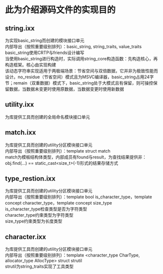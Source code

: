 # 此为介绍源码文件的实现目的

## string.ixx
为实现basic_string而创建的模块接口单元 <br>
内部导出（按照重要级别排列）：basic_string, string_traits, value_traits <br>
basic_string使用CRTP与friends设计编写 <br>
当使用basic_string进行构造时，实际调用string_core构造函数：先构造核心，再构造框架。核心由实现构建 <br>
该动态字符串实现适用于两极端场景：节省空间与双倍数据，它并非为极致性能而设计。no_residue（节省空间）模式且为MSVC编译器，basic_string占用24字节；remain（双重数据）模式下，basic_string处于大模式且有保留，则可操控保留数据，当数据未变更时使用原数据，当数据变更时使用新数据

## utility.ixx
为库提供工具而创建的全局命名模块接口单元

## match.ixx
为库提供工具而创建的utility分区模块接口单元 <br>
内部导出（按照重要级别排列）：template<Type> struct match <br>
match为模板结构体类型，内部成员有found与result，为查找结果提供非：obj.find(...) == static_cast<size_t>(-1)形式的结果存储方式

## type_restion.ixx
为库提供工具而创建的utility分区模块接口单元 <br>
内部导出（按照重要级别排列）：template<type> bool is_character_type，template<type> concept character_type，template<type> concept size_type <br>
is_character_type检查类型是否为字符类型 <br>
character_type约束类型为字符类型 <br>
size_type约束类型为长度类型

## character.ixx
为库提供工具而创建的utility分区模块接口单元 <br>
内部导出（按照重要级别排列）：template <character_type CharType, allocator_type AllocType> struct strutil <br>
strutil为string_traits实现了工具类型